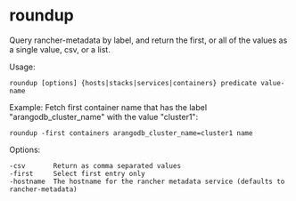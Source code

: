 # roundup
Query rancher-metadata by label, and return the first, or all of the values as a single value, csv, or a list.

Usage: 
```
roundup [options] {hosts|stacks|services|containers} predicate value-name 
```
Example:
  Fetch first container name that has the label "arangodb_cluster_name" with the value "cluster1":
```
roundup -first containers arangodb_cluster_name=cluster1 name 
```
Options:
```
-csv       Return as comma separated values
-first     Select first entry only
-hostname  The hostname for the rancher metadata service (defaults to rancher-metadata)
```
